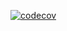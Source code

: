 [![codecov](https://codecov.io/gh/vinidelgado/playground/graph/badge.svg?token=BRPQKQJVLY)](https://codecov.io/gh/vinidelgado/playground)
